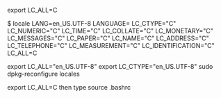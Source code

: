 export LC_ALL=C

$ locale
LANG=en_US.UTF-8
LANGUAGE=
LC_CTYPE="C"
LC_NUMERIC="C"
LC_TIME="C"
LC_COLLATE="C"
LC_MONETARY="C"
LC_MESSAGES="C"
LC_PAPER="C"
LC_NAME="C"
LC_ADDRESS="C"
LC_TELEPHONE="C"
LC_MEASUREMENT="C"
LC_IDENTIFICATION="C"
LC_ALL=C


export LC_ALL="en_US.UTF-8"
export LC_CTYPE="en_US.UTF-8"
sudo dpkg-reconfigure locales

export LC_ALL=C
then type source .bashrc
